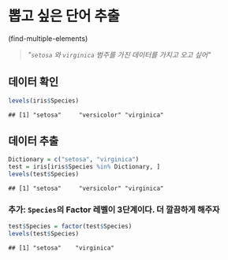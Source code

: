 # 뽑고 싶은 단어 추출
(find-multiple-elements)
>_"`setosa` 와 `virginica` 범주를 가진 데이터를 가지고 오고 싶어"_ 

## 데이터 확인
```r
levels(iris$Species)
```
<pre><code>## [1] "setosa"     "versicolor" "virginica"</code></pre>
## 데이터 추출
```r
Dictionary = c("setosa", "virginica")
test = iris[iris$Species %in% Dictionary, ]
levels(test$Species)
```
<pre><code>## [1] "setosa"     "versicolor" "virginica"</code></pre>
### 추가: `Species`의 Factor 레벨이 3단계이다. 더 깔끔하게 해주자
```r
test$Species = factor(test$Species)
levels(test$Species)
```
<pre><code>## [1] "setosa"    "virginica"</code></pre>
